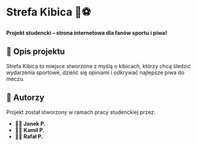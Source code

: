 # Strefa Kibica 🍻⚽

**Projekt studencki – strona internetowa dla fanów sportu i piwa!**

## 📌 Opis projektu
Strefa Kibica to miejsce stworzone z myślą o kibicach, którzy chcą śledzić wydarzenia sportowe, dzielić się opiniami i odkrywać najlepsze piwa do meczu. 

## 📌 Autorzy
Projekt został stworzony w ramach pracy studenckiej przez:
- 🧑‍💻 **Janek P.**
- 🧑‍💻 **Kamil P.**
- 🧑‍💻 **Rafał P.**
